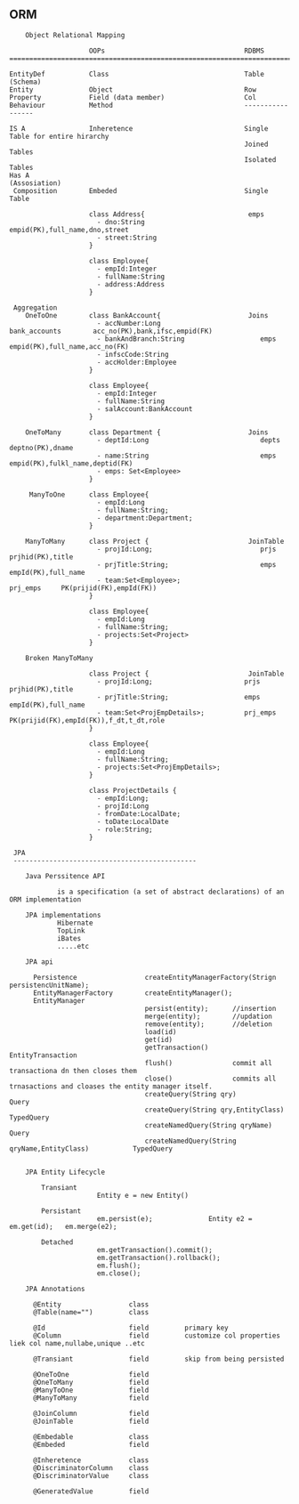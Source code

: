 ORM
------------------------------------------------------------------

        Object Relational Mapping

                        OOPs                                   RDBMS
    ======================================================================================================

    EntityDef           Class                                  Table (Schema)
    Entity              Object                                 Row
    Property            Field (data member)                    Col
    Behaviour           Method                                 -----------------

    IS A                Inheretence                            Single Table for entire hirarchy
                                                               Joined Tables
                                                               Isolated Tables
    Has A
    (Assosiation)
     Composition        Embeded                                Single Table

                        class Address{                          emps
                          - dno:String                                  empid(PK),full_name,dno,street
                          - street:String
                        }

                        class Employee{
                          - empId:Integer
                          - fullName:String
                          - address:Address
                        }

     Aggregation
        OneToOne        class BankAccount{                      Joins
                          - accNumber:Long                         bank_accounts        acc_no(PK),bank,ifsc,empid(FK)
                          - bankAndBranch:String                   emps                 empid(PK),full_name,acc_no(FK)
                          - infscCode:String
                          - accHolder:Employee
                        }

                        class Employee{
                          - empId:Integer
                          - fullName:String
                          - salAccount:BankAccount
                        }

        OneToMany       class Department {                      Joins
                          - deptId:Long                            depts        deptno(PK),dname
                          - name:String                            emps         empid(PK),fulkl_name,deptid(FK)
                          - emps: Set<Employee>
                        }

         ManyToOne      class Employee{
                          - empId:Long
                          - fullName:String;
                          - department:Department;
                        }

        ManyToMany      class Project {                         JoinTable
                          - projId:Long;                           prjs         prjhid(PK),title
                          - prjTitle:String;                       emps         empId(PK),full_name
                          - team:Set<Employee>;                    prj_emps     PK(prijid(FK),empId(FK))
                        }

                        class Employee{
                          - empId:Long
                          - fullName:String;
                          - projects:Set<Project>
                        }

        Broken ManyToMany      
                        
                        class Project {                         JoinTable
                          - projId:Long;                       prjs         prjhid(PK),title
                          - prjTitle:String;                   emps         empId(PK),full_name
                          - team:Set<ProjEmpDetails>;          prj_emps     PK(prijid(FK),empId(FK)),f_dt,t_dt,role
                        }

                        class Employee{
                          - empId:Long
                          - fullName:String;
                          - projects:Set<ProjEmpDetails>;
                        }

                        class ProjectDetails {
                          - empId:Long;
                          - projId:Long
                          - fromDate:LocalDate;
                          - toDate:LocalDate
                          - role:String;
                        }

     JPA
     ----------------------------------------------

        Java Perssitence API

                is a specification (a set of abstract declarations) of an ORM implementation

        JPA implementations
                Hibernate
                TopLink
                iBates
                .....etc

        JPA api

          Persistence                 createEntityManagerFactory(Strign persistencUnitName);
          EntityManagerFactory        createEntityManager();
          EntityManager
                                      persist(entity);      //insertion
                                      merge(entity);        //updation
                                      remove(entity);       //deletion
                                      load(id)
                                      get(id)
                                      getTransaction()      EntityTransaction
                                      flush()               commit all transactiona dn then closes them
                                      close()               commits all trnasactions and cloases the entity manager itself.
                                      createQuery(String qry)                                Query
                                      createQuery(String qry,EntityClass)                    TypedQuery
                                      createNamedQuery(String qryName)                       Query
                                      createNamedQuery(String qryName,EntityClass)           TypedQuery


        JPA Entity Lifecycle

            Transiant
                          Entity e = new Entity()

            Persistant
                          em.persist(e);              Entity e2 = em.get(id);   em.merge(e2);

            Detached
                          em.getTransaction().commit();
                          em.getTransaction().rollback();
                          em.flush();
                          em.close();

        JPA Annotations 
      
          @Entity                 class
          @Table(name="")         class

          @Id                     field         primary key
          @Column                 field         customize col properties liek col name,nullabe,unique ..etc

          @Transiant              field         skip from being persisted

          @OneToOne               field
          @OneToMany              field
          @ManyToOne              field
          @ManyToMany             field

          @JoinColumn             field
          @JoinTable              field

          @Embedable              class
          @Embeded                field

          @Inheretence            class
          @DiscriminatorColumn    class
          @DiscriminatorValue     class

          @GeneratedValue         field
          


    

